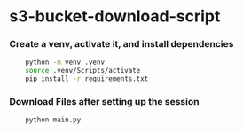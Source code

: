 # s3-bucket-download-script

### Create a venv, activate it, and install dependencies
```bash
    python -m venv .venv
    source .venv/Scripts/activate
    pip install -r requirements.txt
```

### Download Files after setting up the session
```bash
    python main.py
```
